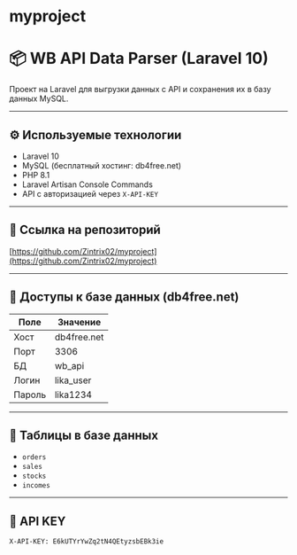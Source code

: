 # myproject
# 📦 WB API Data Parser (Laravel 10)

Проект на Laravel для выгрузки данных с API и сохранения их в базу данных MySQL.

---

## ⚙️ Используемые технологии

- Laravel 10
- MySQL (бесплатный хостинг: db4free.net)
- PHP 8.1
- Laravel Artisan Console Commands
- API с авторизацией через `X-API-KEY`

---

## 🔗 Ссылка на репозиторий

[https://github.com/Zintrix02/myproject](https://github.com/Zintrix02/myproject)

---

## 🔑 Доступы к базе данных (db4free.net)

| Поле       | Значение       |
|------------|----------------|
| Хост       | db4free.net    |
| Порт       | 3306           |
| БД         | wb_api         |
| Логин      | lika_user      |
| Пароль     | lika1234       |

---

## 📁 Таблицы в базе данных

- `orders`
- `sales`
- `stocks`
- `incomes`

---

## 🔐 API KEY

```text
X-API-KEY: E6kUTYrYwZq2tN4QEtyzsbEBk3ie
